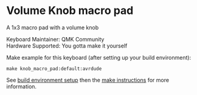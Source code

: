 Volume Knob macro pad
===

A 1x3 macro pad with a volume knob

Keyboard Maintainer: QMK Community  
Hardware Supported: You gotta make it yourself 

Make example for this keyboard (after setting up your build environment):

    make knob_macro_pad:default:avrdude

See [build environment setup](https://docs.qmk.fm/build_environment_setup.html) then the [make instructions](https://docs.qmk.fm/make_instructions.html) for more information.
